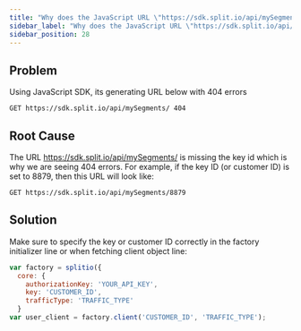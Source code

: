 ```yaml
---
title: "Why does the JavaScript URL \"https://sdk.split.io/api/mySegments/\" return HTTP 404 error?"
sidebar_label: "Why does the JavaScript URL \"https://sdk.split.io/api/mySegments/\" return HTTP 404 error?"
sidebar_position: 28
---
```


## Problem
Using JavaScript SDK, its generating URL below with 404 errors
```
GET https://sdk.split.io/api/mySegments/ 404
```

## Root Cause

The URL https://sdk.split.io/api/mySegments/ is missing the key id which is why we are seeing 404 errors. For example, if the key ID (or customer ID) is set to 8879, then this URL will look like:
```
GET https://sdk.split.io/api/mySegments/8879
```

## Solution

Make sure to specify the key or customer ID correctly in the factory initializer line or when fetching client object line:

```javascript
var factory = splitio({ 
  core: {
    authorizationKey: 'YOUR_API_KEY',
    key: 'CUSTOMER_ID',
    trafficType: 'TRAFFIC_TYPE'
  }
var user_client = factory.client('CUSTOMER_ID', 'TRAFFIC_TYPE');
```